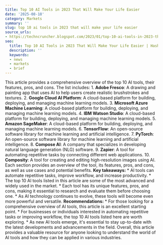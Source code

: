 ```yaml
---
title: Top 10 AI Tools in 2023 That Will Make Your Life Easier
date: '2025-08-18'
category: Markets
summary: ''
slug: top 10 ai tools in 2023 that will make your life easier
source_urls:
- https://techncruncher.blogspot.com/2023/01/top-10-ai-tools-in-2023-that-will-make.html
seo:
  title: Top 10 AI Tools in 2023 That Will Make Your Life Easier | Hash n Hedge
  description: ''
  keywords:
  - news
  - markets
  - brief
---
```


This article provides a comprehensive overview of the top 10 AI tools, their features, pros, and cons. The list includes:  1. **Adobe Fresco**: A drawing and painting app that uses AI to help users create realistic brushstrokes and textures. 2. **Google Cloud AI Platform**: A cloud-based platform for building, deploying, and managing machine learning models. 3. **Microsoft Azure Machine Learning**: A cloud-based platform for building, deploying, and managing machine learning models. 4. **IBM Watson Studio**: A cloud-based platform for building, deploying, and managing machine learning models. 5. **Amazon SageMaker**: A cloud-based platform for building, deploying, and managing machine learning models. 6. **TensorFlow**: An open-source software library for machine learning and artificial intelligence. 7. **PyTorch**: An open-source software library for machine learning and artificial intelligence. 8. **Compose AI**: A company that specializes in developing natural language generation (NLG) software. 9. **Zapier**: A tool for automating repetitive tasks by connecting different web applications. 10. **Composity**: A tool for creating and editing high-resolution images using AI.  Each section provides an overview of the tool, its features, pros, and cons, as well as use cases and potential benefits.  **Key takeaways:**  * AI tools can automate repetitive tasks, improve workflow, and increase productivity. * The top 10 AI tools listed in this article are some of the most advanced and widely used in the market. * Each tool has its unique features, pros, and cons, making it essential to research and evaluate them before choosing one. * As AI technology continues to evolve, these tools will become even more powerful and versatile.  **Recommendations:**  * For those looking for a comprehensive overview of AI tools, this article is an excellent starting point. * For businesses or individuals interested in automating repetitive tasks or improving workflow, the top 10 AI tools listed here are worth exploring. * As new AI tools emerge, it's essential to stay up-to-date with the latest developments and advancements in the field.  Overall, this article provides a valuable resource for anyone looking to understand the world of AI tools and how they can be applied in various industries. 
